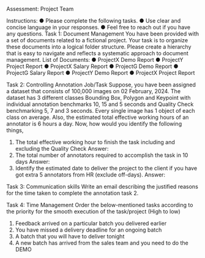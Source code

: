 Assessment: Project Team

Instructions:
● Please complete the following tasks.
● Use clear and concise language in your responses.
● Feel free to reach out if you have any questions.
Task 1: Document Management
You have been provided with a set of documents related to a fictional project. Your task is to
organize these documents into a logical folder structure. Please create a hierarchy that is easy
to navigate and reflects a systematic approach to document management.
List of Documents:
● ProjectX Demo Report
● ProjectY Project Report
● ProjectX Salary Report
● ProjectG Demo Report
● ProjectG Salary Report
● ProjectY Demo Report
● ProjectX Project Report

Task 2: Controlling Annotation Job/Task
Suppose, you have been assigned a dataset that consists of 100,000 images on 02 February,
2024. The dataset has 3 different classes Bounding Box, Polygon and Keypoint with individual
annotation benchmarks 10, 15 and 5 seconds and Quality Check benchmarking 5, 7 and 3
seconds. Every single image has 1 object of each class on average. Also, the estimated total
effective working hours of an annotator is 6 hours a day. Now, how would you identify the
following things,
1. The total effective working hour to finish the task including and excluding the Quality
Check
Answer:
2. The total number of annotators required to accomplish the task in 10 days
Answer:
3. Identify the estimated date to deliver the project to the client if you have got extra 5
annotators from HR (exclude off-days).
Answer:

Task 3: Communication skills
Write an email describing the justified reasons for the time taken to complete the annotation task
2.

Task 4: Time Management
Order the below-mentioned tasks according to the priority for the smooth execution of the
task/project (High to low)
1. Feedback arrived on a particular batch you delivered earlier
2. You have missed a delivery deadline for an ongoing batch
3. A batch that you will have to deliver tonight
4. A new batch has arrived from the sales team and you need to do the DEMO
